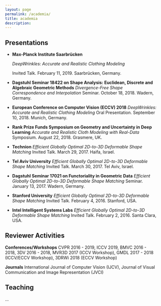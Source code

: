 ```yaml
---
layout: page
permalink: /academia/
title: academia
description: 
---
```


## Presentations

* **Max-Planck Institute Saarbrücken**
   
   *DeepWrinkles: Accurate and Realistic Clothing Modeling*
   
   Invited Talk. February 11, 2019. Saarbrücken, Germany.
* **Dagstuhl Seminar 18422 on Shape Analysis: Euclidean, Discrete and Algebraic Geometric Methods**
   *Divergence-Free Shape Correspondence and Interpolation*
   Seminar. October 18, 2018. Wadern, Germany.
* **European Conference on Computer Vision (ECCV) 2018**
   *DeepWrinkles: Accurate and Realistic Clothing Modeling*
   Oral Presentation. September 10, 2018. Munich, Germany.
* **Rank Prize Funds Symposium on Geometry and Uncertainty in Deep Learning**
   *Accurate and Realistic Cloth Modeling with Real-Data*
   Symposium. August 22, 2018. Grasmere, UK.
* **Technion**
   *Efficient Globally Optimal 2D-to-3D Deformable Shape Matching*
   Invited Talk. March 29, 2017. Haifa, Israel.
* **Tel Aviv University**
   *Efficient Globally Optimal 2D-to-3D Deformable Shape Matching*
   Invited Talk. March 30, 2017. Tel Aviv, Israel.
* **Dagstuhl Seminar 17021 on Functoriality in Geometric Data**
   *Efficient Globally Optimal 2D-to-3D Deformable Shape Matching*
   Seminar. January 13, 2017. Wadern, Germany.
* **Stanford University**
   *Efficient Globally Optimal 2D-to-3D Deformable Shape Matching*
   Invited Talk. February 4, 2016. Stanford, USA.
* **Intel Intelligent Systems Labs** 
   *Efficient Globally Optimal 2D-to-3D Deformable Shape Matching*
   Invited Talk. February 2, 2016. Santa Clara, USA.

## Reviewer Activities

**Conferences/Workshops** CVPR 2016 - 2019, ICCV 2019, BMVC 2016 - 2018, 3DV 2016 - 2018, MVR3D 2017 (ICCV Workshop), GMDL
2017 - 2018 (ICCV/ECCV Workshop), 3DRWi 2018 (ECCV Workshop)

**Journals** International Journal of Computer Vision (IJCV), Journal of Visual Communication and Image Representation (JVCI)

## Teaching

...
